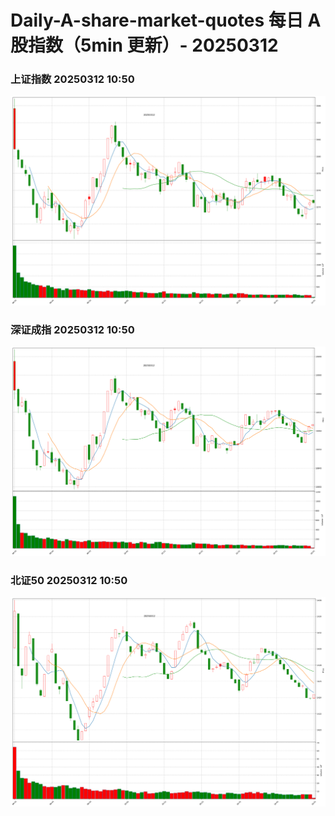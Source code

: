 
# Daily-A-share-market-quotes 每日 A 股指数（5min 更新）- 20250312

### 上证指数 20250312 10:50
![](./fig/2025/3/20250312-sh000001.png)

### 深证成指 20250312 10:50
![](./fig/2025/3/20250312-sz399001.png)

### 北证50 20250312 10:50
![](./fig/2025/3/20250312-bj899050.png)

